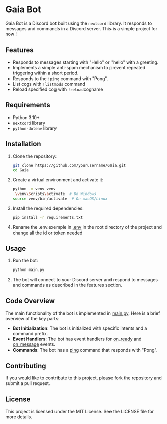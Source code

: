 # Gaia Bot

Gaia Bot is a Discord bot built using the `nextcord` library. It responds to messages and commands in a Discord server. This is a simple project for now !

## Features

- Responds to messages starting with "Hello" or "hello" with a greeting.
- Implements a simple anti-spam mechanism to prevent repeated triggering within a short period.
- Responds to the `!ping` command with "Pong".
- List cogs with `!listmods` command
- Reload specified cog with `!reload`cogname

## Requirements

- Python 3.10+
- `nextcord` library
- `python-dotenv` library

## Installation

1. Clone the repository:

    ```sh
    git clone https://github.com/yourusername/Gaia.git
    cd Gaia
    ```

2. Create a virtual environment and activate it:

    ```sh
    python -m venv venv
    .\venv\Scripts\activate  # On Windows
    source venv/bin/activate  # On macOS/Linux
    ```

3. Install the required dependencies:

    ```sh
    pip install -r requirements.txt
    ```

4. Rename the .env.exemple in [.env](http://_vscodecontentref_/1)  in the root directory of the project and change all the id or token needed

## Usage

1. Run the bot:

    ```sh
    python main.py
    ```

2. The bot will connect to your Discord server and respond to messages and commands as described in the features section.

## Code Overview

The main functionality of the bot is implemented in [main.py](http://_vscodecontentref_/2). Here is a brief overview of the key parts:

- **Bot Initialization**: The bot is initialized with specific intents and a command prefix.
- **Event Handlers**: The bot has event handlers for [on_ready](http://_vscodecontentref_/3) and [on_message](http://_vscodecontentref_/4) events.
- **Commands**: The bot has a [ping](http://_vscodecontentref_/5) command that responds with "Pong".

## Contributing

If you would like to contribute to this project, please fork the repository and submit a pull request.

## License

This project is licensed under the MIT License. See the LICENSE file for more details.